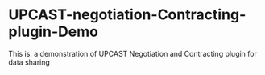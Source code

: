 # UPCAST-negotiation-Contracting-plugin-Demo
This is. a demonstration of UPCAST Negotiation and Contracting plugin for data sharing
